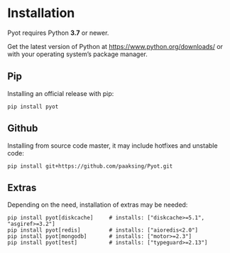 # Installation

Pyot requires Python **3.7** or newer.

Get the latest version of Python at <https://www.python.org/downloads/> or with your operating system’s package manager.

## Pip

Installing an official release with pip:

```shell
pip install pyot
```

## Github

Installing from source code master, it may include hotfixes and unstable code:

```shell
pip install git+https://github.com/paaksing/Pyot.git
```

## Extras

Depending on the need, installation of extras may be needed:

```shell
pip install pyot[diskcache]     # installs: ["diskcache>=5.1", "asgiref>=3.2"]
pip install pyot[redis]         # installs: ["aioredis<2.0"]
pip install pyot[mongodb]       # installs: ["motor>=2.3"]
pip install pyot[test]          # installs: ["typeguard>=2.13"]
```
